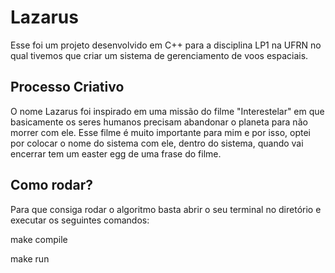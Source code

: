 # Lazarus

Esse foi um projeto desenvolvido em C++ para a disciplina LP1 na UFRN no qual tivemos que criar um sistema de gerenciamento de voos espaciais.

## Processo Criativo

O nome Lazarus foi inspirado em uma missão do filme "Interestelar" em que basicamente os seres humanos precisam abandonar o planeta para não morrer com ele. Esse filme é muito importante para mim e por isso, optei por colocar o nome do sistema com ele, dentro do sistema, quando vai encerrar tem um easter egg de uma frase do filme.

## Como rodar?

Para que consiga rodar o algoritmo basta abrir o seu terminal no diretório e executar os seguintes comandos:

make compile

make run
